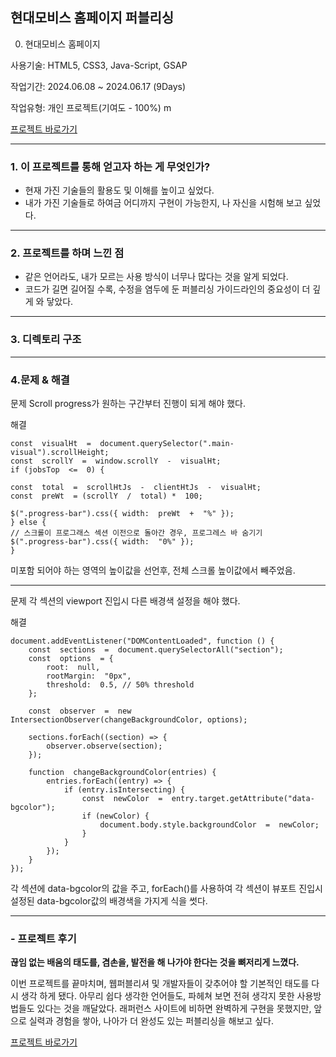 ## 현대모비스 홈페이지 퍼블리싱 

0. 현대모비스 홈페이지

사용기술: HTML5, CSS3, Java-Script, GSAP

작업기간: 2024.06.08 ~ 2024.06.17 (9Days)

작업유형: 개인 프로젝트(기여도 - 100%)
m


[프로젝트 바로가기](file:///C:/Users/G7/Desktop/%ED%98%84%EB%8C%80%EB%AA%A8%EB%B9%84%EC%8A%A4/adsf/index.html)

---

### 1. 이 프로젝트를 통해 얻고자 하는 게 무엇인가?

 

 - 현재 가진 기술들의 활용도 및 이해를 높이고 싶었다.
 - 내가 가진 기술들로 하여금 어디까지 구현이 가능한지, 나 자신을 시험해 보고 싶었다.

---
### 2. 프로젝트를 하며 느낀 점

 - 같은 언어라도, 내가 모르는 사용 방식이 너무나 많다는 것을 알게 되었다.
 - 코드가 길면 길어질 수록, 수정을 염두에 둔 퍼블리싱 가이드라인의 중요성이 더 깊게 와 닿았다.

---
### 3. 디렉토리 구조

---
### 4.문제 & 해결

문제
Scroll progress가 원하는 구간부터  진행이 되게 해야 했다.

해결

    const  visualHt  =  document.querySelector(".main-visual").scrollHeight;
    const  scrollY  =  window.scrollY  -  visualHt;
    if (jobsTop  <=  0) {
    
    const  total  =  scrollHtJs  -  clientHtJs  -  visualHt;
    const  preWt  = (scrollY  /  total) *  100;
    
    $(".progress-bar").css({ width:  preWt  +  "%" });
    } else {
    // 스크롤이 프로그래스 섹션 이전으로 돌아간 경우, 프로그레스 바 숨기기
    $(".progress-bar").css({ width:  "0%" });
    }

미포함 되어야 하는 영역의 높이값을 선언후, 전체 스크롤 높이값에서 빼주었음.  

---

문제 
각 섹션의 viewport 진입시 다른 배경색 설정을 해야 했다. 

해결

    document.addEventListener("DOMContentLoaded", function () {
	    const  sections  =  document.querySelectorAll("section");
	    const  options  = {
		    root:  null,
		    rootMargin:  "0px",
		    threshold:  0.5, // 50% threshold
		};
    
	    const  observer  =  new  IntersectionObserver(changeBackgroundColor, options);
   
	    sections.forEach((section) => {
		    observer.observe(section);
	    });

	    function  changeBackgroundColor(entries) {
		    entries.forEach((entry) => {
			    if (entry.isIntersecting) {
				    const  newColor  =  entry.target.getAttribute("data-bgcolor");
				    if (newColor) {
					    document.body.style.backgroundColor  =  newColor;
					}  
				}
			});
		}
	});	

각 섹션에 data-bgcolor의 값을 주고, forEach()를 사용하여 각 섹션이 뷰포트 진입시 설정된 data-bgcolor값의 배경색을 가지게 식을 썻다.

---
### - 프로젝트 후기

**끊임 없는 배움의 태도를, 겸손을, 발전을 해 나가야 한다는 것을 뼈저리게 느꼈다.**

이번 프로젝트를 끝마치며, 웹퍼블리셔 및 개발자들이 갖추어야 할 기본적인 태도를 다시 생각 하게 됐다. 아무리 쉽다 생각한 언어들도, 파헤쳐 보면 전혀 생각지 못한 사용방법들도 있다는 것을 깨달았다. 래퍼런스 사이트에 비하면 완벽하게 구현을 못했지만, 앞으로 실력과 경험을 쌓아, 나아가 더 완성도 있는 퍼블리싱을 해보고 싶다.

[프로젝트 바로가기](file:///C:/Users/G7/Desktop/%ED%98%84%EB%8C%80%EB%AA%A8%EB%B9%84%EC%8A%A4/adsf/index.html)
